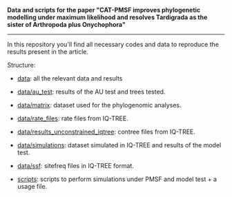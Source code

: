 **Data and scripts for the paper "CAT-PMSF improves phylogenetic modelling under maximum likelihood and resolves Tardigrada as the sister of Arthropoda plus Onychophora"**

---

In this repository you'll find all necessary codes and data to reproduce the results present in the article.

Structure:

- [data](data/): all the relevant data and results

- [data/au_test](data/au_test): results of the AU test and trees tested.
- [data/matrix](data/matrix): dataset used for the phylogenomic analyses.
- [data/rate_files](data/rate_files): rate files from IQ-TREE.
- [data/results_unconstrained_iqtree](data/results_unconstrained_iqtree): contree files from IQ-TREE.
- [data/simulations](data/simulations): dataset simulated in IQ-TREE and results of the model test.
- [data/ssf](data/ssf): sitefreq files in IQ-TREE format.
- [scripts](scripts/): scripts to perform simulations under PMSF and model test + a usage file.
